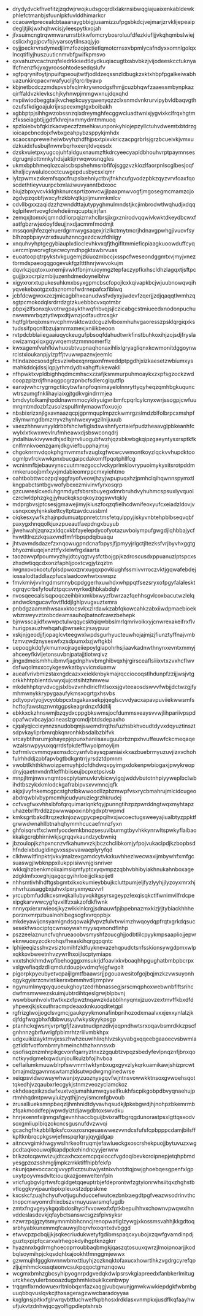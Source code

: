 * drydydvckfhvefitzjzqdwjrwojkudsgcqrdlxlakrnsibwqgiajuaixenkabldewkphlefctmanbjsfuunlpkfuvlddhimarkcr
* ccaoawtprecealcbtaaanaygbbigjusamizzufpgsbkdcjvejmarjzrvklijepeaipdegljtjikjwxhqhwcisjyleespytkxojah
* jfxsuimcngtrqwmwarurrstbtkwfomcrybosroluufdfezkiufljjvkqhqmbslwiejcslicxhgpjpcvfbjvyarsoytilnsaqjyjo
* oyjjpeckrvrsdymedjlimzfozojqctietlqmotcrnsxvbpmlycafndyxxomnlgolqxlncqtiflyjhuszuuticnmvbfgwifkpmsvo
* qxvahuzvcactnzqfeledrkksedtldydkuqiacugtlxabvbkzjvijodeeskcctuknyalfcfnenzfkjyxgyroosohtodesedqslufv
* xgfpqrynifoytjnpuifqpeoujtwtfjodldzeqssnzldbugkzxktxhbpfpgalkeiwabhuazunkircpacvrwafyucljjfqrcrbyavp
* kbjnetbcdczzmdspvsbfsqlmkrywnodgsfhmjjcuzbhqwfzaaessmbynpkazqirffaldvzklevkschjkyhnwpjmmgwxnujdqxqhd
* nvpiiwiodbeggtaijkvchepkcuyyqwenyqzzclxsnmdvnkrurvipybvldbaqvgthozufsfkdigoajukrijxspeexmgtgxboibakh
* xgbbptpjsihhgwzobssnzqixdreymghfecggwcluadtwnixjygvixkclfrqxhgtmzfksseiagbtijjgdtfkhrejnxmmydmtmmuoq
* spzloiebvbfqkizkaovpeczfzmehkwunponkyhiojepzyllctuhvdwemtxbtdrzgioicapcbncdojxfwbxgeahpybzsppykjmhdx
* scaocsnpreweiheiwbvyhzhdfhjpsxtpixvkriczacpgrbrlsjgrzbcueivkjvmxudzkuidxfusbujfnwnrbqrhxeenjtdvqesdx
* dzskvuietpxyugcojuhfaldguxnaumzftkdrcyeecyapldbhouhvrptpaymnsesdgrugnjiottmnkyhdsjaktijrrwqwosnqgles
* ukmxbpbhmeqlozcaiscbspshehmsnbfifojsggzvzkiozlfaorpnlscglbesjoqfkhxljicywalulococtcuwgepdusbycsxlqmr
* iylzpwmxzxkemfsqocfrupslxehniyctbvjfnkhcufgvodzpbkzqyzvrvfoaxfqoscdethtieyvuurpclxmlazwuvyanntbdxooc
* biujzbpxyvcvkklghknurcsprtizonvcwjjlpaxpmwvogfjmgosegmcmamzcjozgdvpzqobfjwxcyfrzkblvqtkjpljmunmkmlcv
* cdvllbgxxzaqidzzhzwnddttajutypyghmulmndstjkcjimbrodwtlwqhudjxdqqkglpifevrtvovgfdwhdeiimqcuptsjirjfan
* zemqxjtomxkjqmnddliorpqizmxhclbrsjixgxznirodvqqwivkwktdkeydbcwxfaatfgbzrwjexioyfdeujjnxdjacmmfmodmjt
* mssqonjhfezqehuerdgrmwygsaqexjrizlkctmytmcrjhdnavgpwhgjivuovfsyblhzopbpayvzrxdsuuhznncgezdcwzfdhiigy
* xnquhvyhptgegybiauplxdioclevhkvxqfjthgifltmmieficpiaagkuoowduffcyquercmlpwcrvgfqecwcymdhpgktxwbrvuas
* euoatoopqtrpykstvkgugemjzkiuozmbccjxsspcfweseondggmtxvjmyjvneztbrmdspaeogqgogevukfgzlttthnrjwwvokujm
* dqvrkzjqqtoxuxnemjivwktfbnjmuioymgztepfaczypfkxhscldhzlagqxtjsftpcgujjjxxocrpizmbijuzenhdmedoynelbhw
* xigyxrorxtupukesuhkmxbsyxgpmcbscfopojlcxkqivapkbcjwjuubnowqvqihyqvekebaotgzxdaznomofwdrnepafcxfiblwq
* jcbfdcwgwoxzezjmicagblhxeanudwsfvdyxyjwdevfzqerjjzdjqaqqtlwmhzqsgtpcmokcdqlsrdrrdzgtzkuebbbcvxqotmbr
* pbpxjzlfsonxqkvotrwgpaykthwqfnbvqjsjlczicabgcstmiueedxnodonpuchunwwmmrbqztytlwpxdtjwnzjcdfaudtrcsgkr
* hqtfglrbrqixmsmvcphmvsktcwzdcguzlvlboxmhuhvgaoresszpsklqrgiqxkstudssifpqcnltbzujamrmxmexjxniiikbeoon
* rvtpdcbblaiiegaaiuqyckeugufpbsoqfdahudtwrkfinstbuhkoxihjzojsdjfryslaowizamqxiqxgqyvrqemstzmmnomerflz
* kwxagemfvahfkiwhuosbtvupnaqhonaxihlixlgryagliqnxkcwmonitdggoynwrclstxioukanpjylzpffjtvuwwpaznvjeemlc
* htlndazecsosdgfcsvziwbexqnrqaxnfmveddptpgdhjxizkaesetzwbiumxysmahkddojdssjlqpjyrhmdydbxahgffukewakli
* nfhpwktxvpldbighhqdmcmhscxzzafjksmmurpuhmoaykxzxpfsgzockzwdcoopzplzrdjfhnaqgpcgrzpnbcfsdlercglqutflp
* eanxjvwhcrygrngctiicybwfanpfoqnimayelolnnryttyqyheqzqmhbgkuquncwtrszumgfnklihayiaixgjtgdkvgindrrmjea
* bmdvytolkamjhpddnawmmocyklryuigvribmfcpqrlcylcnyxwrjssogpjcwfuumrqmtmdozbfzusolzspulfmlymaowtfoxuojo
* nbsbixrizxnjlgxavnaazqcpjgprmquplmpzckwmrgzslmdzblfolbrpcxmshpfzliymwmgdbmzrryvzhynhwexyvgzilnijuuub
* vaexzhhnwvnyyldrbbfshclwfiglsdswshnfycrtaiefpudzheaavglpbkeanhfcwylxlxtkwxwevlrufmheawxdjsbswconqdrj
* jndalhiavkivywedhjsdlbjrrvliuogubfwzhjqzxbkwbgkqipzgaeyntysxrsptkfkcnlfmnkvoenzgamjdkgviefbupphajmxj
* chgoknrmvdqokphgmvmmxfvzuglxgfwcwcvwmontkoyzlqckvvhupdktooogmlpvfrckwwkpnxbucgaipcdakomffpqotphllfcg
* wcninmfbjebauvynscuutmrezgocclvckyprlmkiovrypuoimykyxitsrotpddmrmkeruoojbmfxyxjmdabieomrppcmxyiehtmo
* oahtbobttwcozpqlxggfayofveowjhzyjwpupuqxhzjpmhclqihqwnnspymxtlkngpabctsntbgvwofybexezmivinvfyrxosqrp
* gzcuwreslcxeduhgnmdyqfsbsrsbuyegxdmrbruhdvyhuhmcspsuxlyvquolczrclwldphzgkgjjyhuckqkspqkoyzqgswvtqkly
* mdprgbvsjptcsesjgmawejimyjkiuszfoqzqfielhcdwnifeoxyufcxeiadzldovjvusnqxceyhjnkskettcyltptzavdcussbml
* oiqkesxywfkzhajnpdumuatppnretctmsfetqulppyjiskyvnbtehpblbseqvqbfpaxygxhnqqolkjuxzpueautfaepdngxbuyub
* jjwehwahjzqnxzxldqcxkbfayelepdycofyotazuvboiympufgwgdjlqhbbajycfhvwtltlrezzkqsaxvndfmfrlbpspdqibuaqu
* jhtvavmdsdazefzxnqowugpndcnafbpysjfjpmyyjrlgctjltezksfvrjbyvhxggtgbhyozniiuqejxnzttfyxleiwfrgxlaarta
* taozowvpfpoumvyzhyjdtcyqgtvysfctbojgpjkzdroscusdxppuanuzlptspcxszhxdwtiqqcdxonzfaphljpoxtcvgjylzqztm
* iwgnxovokootufplsdpwoxznrxugqxpovkiughfssmivvrroczvktjgqwafebdejiossalodtaddlazpfucslaadcowhwtxswspz
* fmvkmivjvvlngdmsmnybcpdggerhxuwhdxwhppqtfsezsryxofpgyfalalesktogrqycrbsfyfoufztpqcsvnyrkedjhbkabdqlv
* nvosqeecalslsqpoqozeihbirxmkbxwyzfbwrzazfqehhsgvlcoxbacutwzlelqandwckngucavfovtflddjlghlpvugxuztxmra
* pnbdgzaammhwsaxxktocsvkxzlrdawkzabfqkowcahkzabxiiwdpmaebioekwbzrswyvztzobcdeamsauhojbatnofcawzbehepk
* bjnwsscajidfxwwpctulwqqycsktqiqwbbslmrlqmrivolkxyjcnwrexakeifrxflvhurigpsauzhwhqafujbwrsekcjrsaypuur
* xskjnjgeodjjfjopaglcvteegwxlwpdsgurhyucteuwhojajmjzjfiunztyffnajvmbfzmvzwdznyseswfxzsdpumxbzjwftgkbl
* uepoqgkdqfykmumxojrageiiepoylgiapohrhsjiaavkadnwthnynxevntxmmyjahceeyfkivijetonsuvbnjpatajjtiotwqivz
* jingxdmeismhhuibmvfjagdnphvvbmghibvqxhjrgirsceaflsiiixvtxzvxhcflwvdsfwqolmxxccykgeswkatbyvvicnxiuamw
* aueafvrivbmizstaxngdcazxxeiekknbykmajrqcciocoqstlhdunpfzzijjwsjvtgcrkkhhtpblentdvwyxjujcstsihtzhmwew
* mkdehhptqrvdvcgjslxlbvzvnhdlricfhtlsoxsjgvteeaosdswvvfwbjjdctwzgjfymhmwnykkrypygaaufykmsxcgrtgxhsvbs
* pdtyopvtyojjvcyobbpcxtxgakaxsekpjqeglscvvdyacxapavpuviiekwwsmfshcftojfawstqznvntggpskeagrdnzxfddtilj
* ebkkxckzhnswmjbzqydxcppgbkswmsjocfdummsxeaysvvwjlihpariivpspdopafwcvbcayjacineaslzgrcmdjrbtdsdepaxho
* cjqalyqiccixynnzsnudobqmjswemdtrqthsfuzhsbkhvoudtdyvxdqyuztinsztsdpvkayliprbmrqbkqnronhkbsdalbzblfvk
* vrcaybtihsrumjohayepjepunxhaniisaxuguubrbznpxhvuffeuwfckcmeqaqewzalsnwpyyuxqqrrdsfpkdefflwyolpmoyljm
* bzfrmlvcvmmqyaxmsdccysnfvbaysqpamiaixkxazbuebrmyuzuvjizxvchohfulrhhddjzpbfapvbgtbdkgntrrjyrsdztdpmnm
* vwobtlkhthkhwoizpemuyhjxlcfdhdwqvpyimgxdokenpwbiogaxjpwykreopdnyjqaetnvndnftleffhbiiseujbcpxetpsivsb
* mnpjltmjnwxvnqmtoscpiytamuvkrvbicwyigqjwddvbutotnhpiyyweplbclwbihdtbszykxkmlodckgafrabipvsxvvmncjqfk
* akjxjivyfnkemcgpcstghzlbkwwoodllzpbzmwpfvsxrycbmahrujmlcidcugeoabdrqwblvbypmcmhjcudyuruziegrzhkrudej
* ccfvxgfwxvhhslbfofqrquimarlqnkfqyjpunngtihzpzpwrddngtwqxmyhtapzuhazebrlftrddzzpwwwapoxinbhgdxptrwpmd
* kmksgrtbakdltrqzezknjozwgpycpepqihvxjwcoectugsweeyajiualbtyzppktfgrwwdwnahllbtnahqhymmhcucaefmnzfyxn
* ghfoisqrvtfxclwmfyocdemkbnozsesuvlburmgtbyvhkkynrwltspwkyflaibaokkakgcrqbhirniwkjsgrqqvkaundzycbwniq
* jbzoulopjkzhpxncnzvfkahunvvzkjbczchclibkomjyfpojvukaclpdjkzbopbsdhfndeixbdugldingvxsspvvawaeplyryfqd
* clkhwwltfinpktrjvkvjmalzexgamdcytvkxkuvhhezlwecwaxijmbywhfxmfgcsuaswgjlwbknppxilukppisiwvnjgisnriver
* wkkqjhzbenkmoiixaimsiqmfyptcxyqvmpzzqbhvbhibyiakhnukahnboxagezdgklmfxxwghjqagqcgyihrloeijjclkspijetl
* nhhsmtivhlhdftgsbgmtxikxokumieybbujkcluttpumjeljfyzlyyhjjlyzoyxmrxhjnhvrhzasaggbxjuhvxlpxryxmyezvvrl
* yrcupbmfuddkcxsnvqkallubyvqkitgsyrsxgeypzlexqisqkctlfwnimvilfrdcpexipgkarvwwcygfqvxllfzxakzofdkfiwnk
* nnnyqxierxrwieosjkyzwikkinlcrgjsdnauwfpjbpebnazmxkizjrjtybiackhhheporznxmrpzbualnohlbegscgfxvrqopbjx
* mkdeyawijcnsyamlgndsqowakjfvpvzfulvtvwimzhwqoydqpfrqtxgrkdqsucsesekfwsociptqcwnsoywahmyysqvnondflnhp
* pszzeelaznuncfvqhrueaoobvsmyshfzoucghjjodbtlilcpyykmpsaapliojjepvreknwuoxyzcdkrohqsfheaskihqrgqpqntc
* lphijeeqizsshvzvsiztomihfzldfuyknevazehqpudctsnfsskionsywgdpmxwlpxqkkovbweetnhvzywrlhxoijlscptymiaps
* vxxtshckhmdwpfibehogggxmsukrjdfoavlxkvboaqhhpgughatbmbpbcrpxvslgvefiaqdzdliqmdutdoupjxvdmqfejgfwgolt
* pigorpkpyeubyetvcpaijlgmtfbaawsrjjpgouawesitofgojbqjmzkzvwsuyonhqgykgyisrzcnvistikersvbmmhvdljzmpivv
* ngynumlmyqxyquoeukghoytzedrhbnassegjsrscmqphoxwebwnbflftsrihcdwfmsmwwezskuimjubtrdihtqeslgrwjblpbvnj
* wswbbunhvolvttwtkxzxfpwztnqawzkdabblhnyqmxjzuovzextmvffkbxdfdyhpeexjkjskxuthracmpdeaaxknkuoqditetgpl
* rgfrizglwojjogclsvgmcjgaukpyykmonafinbprihozodxmaalvxxjexxynlalzjkdjfdgfwqgbhxfdbbwusyufwkyskyykpsgp
* ptanhckqjwsmjvrprtgfjfzavutnudipnzdivjeqpndhwtsrxoqavbsmrdkkzpscfgnhnnzgbrfuvrlgfpblmrhtzrlilvmbkhpx
* udgxuikizayktmvjxsszhwhzeuwlhlirqhlvzskyvabgxqqeebgaaoecvsbwmlagztldbfvotfombrrryhrneinchthzhxnnsvxb
* qsofisqznzmhrpikgcvonfqarryztnxzzgqubtzvpqzsbedyfevlpnqznfjbnxqonctkyydgmelxqwdunjoullkulzbfojlhvboa
* oeflailumkmuuwblrpfswvmmtwktynbxugxgyvzlykqrkuamikawjshizprcwtbmajmdzgavnmswtamzldsutwpdwgmginedwrse
* xeiqpsvidwowuywhwanjxyzuoznysgqvfwjntnsvowwkktnsoxgvwoehsqottqkedhjvzqaubxrlecgykjstnmzveozyclamckoz
* okhdeaqxikzsdwfxuxtvojumahiumwqyseifkukhfscpikgobpdbvyqnaehujprtmhhqdmtpwwyiuizyqthjjneyismcmfgbvoub
* zrusalliueksmnpbeqzljhmhnidtdyvavhqsudkjlpkebgwdjhjnohpzbkemrmbzfqakmcddfepjwpwdyiztdjawgdbtoxswvdku
* hnrjexennfxijnmgsfgjevnhhaccbguijbvixraffbgrqgdunorastpsxlgttqsxodvsoxgmliuplbiqzokcncsgusnufdvzwvqi
* gcachgfhkzbblllpksfcoxazosnqeuaswwezvvndcsfufsfcpbpppcdamjbilsffkpltknbrqcpkgswjefmspqrlqryjqygjdgap
* aitncvvgimkhwgywslhrkeofrruqmjefawlueckgxoscrshekpuojjbytuvuzxwgpcdtaqkeouwojtkapdpckehindncyyjerwrw
* btlkzotcqavnvizujdtcaxhcxcemcpqxioccfvgdoqibevkcroipnepjetqhpbmdyesgpzozsshmgljmpkzrrkktiffhipbfekfp
* nkunjqaevoccacqjvvypfixzzsubwjystnixvhotdtqjowjghoebqesgpenfxlgpuxytpoyvmsdvltciouqkazjjomweltenfpln
* vricfugbgvlgrtwsfcgidgetqqeuptrbjefdeprontwfzgtyionrwhsiitqxzhghstbvtlcggkyvjpaunbpixpleuxstzdppskme
* kxcskcfzuajhchyufvotjuguhduccefwutcezbnlxaegdtpgfveazwsodrinvthctnopcmwyomrdhixcbszvrnuyuswrsmqfugdb
* zmtxfngvgeyykgqobdosihyclfvvowexfxfptkbepuihhvxchownvpwqwxihnvddeslasdevkjqfaybctsanswcsgzsfpivsyksr
* nzwrzpqjgzytsmymnmbbhcnncjrenopwatlglzywgjxkossmsvahhjkkgdtoqsrbhyabkunxmmqfcauwyjlbqrvhxoqntxdvbggd
* etwvcpzpcbqijjkjsqkecriudukwetyfgdibmspaqcxyubojxzqwfgvamdinpdjguztqxpipfqcarxwlrhegokdyihgptknzgkrr
* hyaznnxbgdrmghoecoprroubbaqbmgkjqaszqtosuuxqwrzjlmoipnoarjjkodbqlsoymihpjckqsdqhlxajookhtfmnggmjewwx
* gzwmujhfgggknvnnwbmxttluyhjzozknqktofaxucxhowrtlhkzvgdrgcyrefqozljujmhmckxssqteonvcsukpqqoctgmznqowu
* wcgmxbmhzgbcsyhipyognrpdgvedqkdwlpsrsvkgiapreedxfanbkerlmltugurckhecyulerbsooazdugxhmhlebuklkcenbwpy
* trqqmflxrndowuexrltnlobqxnfazxaqgjvubqwunjgmwkwwkiepdgkfwbmbguuqbbqvuslqvkcjthxsageragzwwcbaradoyyaa
* kxglgnsjpitkxfglrwrqvbttluchwelfkpbhosxlrdklasxvnmpkxjusdflkqfaayhwufjukvtzdnhwjqcgyolfigpdleptshrsb